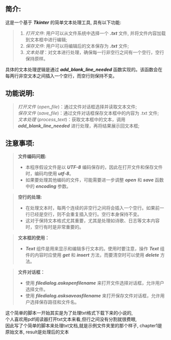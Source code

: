 ## 简介:   
这是一个基于 ***Tkinter*** 的简单文本处理工具, 具有以下功能:  
> 1. *打开文件*: 用户可以从文件系统中选择一个 ***.txt*** 文件, 并将文件内容加载到文本框中进行编辑;  
> 2. *保存文件*: 用户可以将编辑后的文本保存为 ***.txt*** 文件;      
> 3. *文本处理*：对文本进行处理，确保每一行非空行之间有一个空行，空行保持原样。   

具体的文本处理逻辑是通过 ***add_blank_line_needed*** 函数实现的。该函数会在每两行非空文本之间插入一个空行，而空行则保持不变。

## 功能说明:  
>*打开文件* (_open_file_)：通过文件对话框选择并读取文本文件;  
>*保存文件* (_save_file_)：通过文件对话框保存文本框中的内容为 .txt 文件;  
>*文本处理* (_process_text_)：获取文本框中的文本，调用 ***add_blank_line_needed*** 进行处理，再将结果展示回文本框;  

## 注意事项:
> **文件编码问题:**  
>  - 本程序假设文件是以 ***UTF-8*** 编码保存的，因此在打开文件和保存文件时，编码均使用 ***utf-8***。  
>  - 如果要处理其他编码的文件，可能需要进一步调整 ***open*** 和 ***save*** 函数中的 ***encoding*** 参数。   

> **空行的处理:**
> - 在处理文本时，每两个连续的非空行之间将会插入一个空行。如果前一行已经是空行，则不会重复插入空行。空行本身保持不变。
> - 这对于保持文本格式尤其重要，尤其是处理如诗歌、日志等文本内容时，空行有时是非常重要的。

> **文本框的使用：**
> - ***Text*** 组件是用来显示和编辑多行文本的。使用时要注意，操作 ***Text*** 组件的内容时应使用 ***get*** 和 ***insert*** 方法，而要清空时可以使用 ***delete*** 方法。

> **文件对话框：**
> - 使用 ***filedialog.askopenfilename*** 来打开文件选择对话框，允许用户选择文件。
> - 使用 ***filedialog.asksaveasfilename*** 来打开保存文件对话框，允许用户选择保存路径和文件名。


这个简单的脚本一开始其实是为了处理txt格式下载下来的小说的,  
个人喜欢用pdf阅读器打开txt文本来看,但行之间没有分割就很费眼,  
因此写了个简单的脚本来处理txt文档,就是示例文件夹里的那个样子, chapter1是原始文本, result是处理后的文本